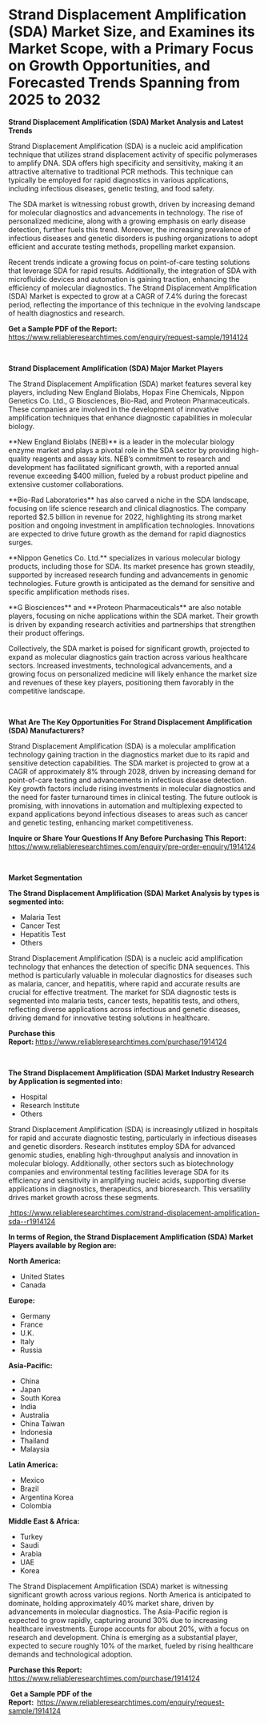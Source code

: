 <p><h1>Strand Displacement Amplification (SDA) Market Size, and Examines its Market Scope, with a Primary Focus on Growth Opportunities, and Forecasted Trends Spanning from 2025 to 2032</h1></p><p><strong>Strand Displacement Amplification (SDA) Market Analysis and Latest Trends</strong></p>
<p><p>Strand Displacement Amplification (SDA) is a nucleic acid amplification technique that utilizes strand displacement activity of specific polymerases to amplify DNA. SDA offers high specificity and sensitivity, making it an attractive alternative to traditional PCR methods. This technique can typically be employed for rapid diagnostics in various applications, including infectious diseases, genetic testing, and food safety.</p><p>The SDA market is witnessing robust growth, driven by increasing demand for molecular diagnostics and advancements in technology. The rise of personalized medicine, along with a growing emphasis on early disease detection, further fuels this trend. Moreover, the increasing prevalence of infectious diseases and genetic disorders is pushing organizations to adopt efficient and accurate testing methods, propelling market expansion.</p><p>Recent trends indicate a growing focus on point-of-care testing solutions that leverage SDA for rapid results. Additionally, the integration of SDA with microfluidic devices and automation is gaining traction, enhancing the efficiency of molecular diagnostics. The Strand Displacement Amplification (SDA) Market is expected to grow at a CAGR of 7.4% during the forecast period, reflecting the importance of this technique in the evolving landscape of health diagnostics and research.</p></p>
<p><strong>Get a Sample PDF of the Report:&nbsp;</strong> <a href="https://www.reliableresearchtimes.com/enquiry/request-sample/1914124?utm_campaign=2233&utm_medium=2&utm_source=Github&utm_content=ia&utm_term=13042025&utm_id=strand-displacement-amplification-sda">https://www.reliableresearchtimes.com/enquiry/request-sample/1914124</a></p>
<p>&nbsp;</p>
<p><strong>Strand Displacement Amplification (SDA) Major Market Players</strong></p>
<p><p>The Strand Displacement Amplification (SDA) market features several key players, including New England Biolabs, Hopax Fine Chemicals, Nippon Genetics Co. Ltd., G Biosciences, Bio-Rad, and Proteon Pharmaceuticals. These companies are involved in the development of innovative amplification techniques that enhance diagnostic capabilities in molecular biology.</p><p>**New England Biolabs (NEB)** is a leader in the molecular biology enzyme market and plays a pivotal role in the SDA sector by providing high-quality reagents and assay kits. NEB’s commitment to research and development has facilitated significant growth, with a reported annual revenue exceeding $400 million, fueled by a robust product pipeline and extensive customer collaborations.</p><p>**Bio-Rad Laboratories** has also carved a niche in the SDA landscape, focusing on life science research and clinical diagnostics. The company reported $2.5 billion in revenue for 2022, highlighting its strong market position and ongoing investment in amplification technologies. Innovations are expected to drive future growth as the demand for rapid diagnostics surges.</p><p>**Nippon Genetics Co. Ltd.** specializes in various molecular biology products, including those for SDA. Its market presence has grown steadily, supported by increased research funding and advancements in genomic technologies. Future growth is anticipated as the demand for sensitive and specific amplification methods rises.</p><p>**G Biosciences** and **Proteon Pharmaceuticals** are also notable players, focusing on niche applications within the SDA market. Their growth is driven by expanding research activities and partnerships that strengthen their product offerings.</p><p>Collectively, the SDA market is poised for significant growth, projected to expand as molecular diagnostics gain traction across various healthcare sectors. Increased investments, technological advancements, and a growing focus on personalized medicine will likely enhance the market size and revenues of these key players, positioning them favorably in the competitive landscape.</p></p>
<p>&nbsp;</p>
<p><strong>What Are The Key Opportunities For Strand Displacement Amplification (SDA) Manufacturers?</strong></p>
<p><p>Strand Displacement Amplification (SDA) is a molecular amplification technology gaining traction in the diagnostics market due to its rapid and sensitive detection capabilities. The SDA market is projected to grow at a CAGR of approximately 8% through 2028, driven by increasing demand for point-of-care testing and advancements in infectious disease detection. Key growth factors include rising investments in molecular diagnostics and the need for faster turnaround times in clinical testing. The future outlook is promising, with innovations in automation and multiplexing expected to expand applications beyond infectious diseases to areas such as cancer and genetic testing, enhancing market competitiveness.</p></p>
<p><strong>Inquire or Share Your Questions If Any Before Purchasing This Report:</strong> <a href="https://www.reliableresearchtimes.com/enquiry/pre-order-enquiry/1914124?utm_campaign=2233&utm_medium=2&utm_source=Github&utm_content=ia&utm_term=13042025&utm_id=strand-displacement-amplification-sda">https://www.reliableresearchtimes.com/enquiry/pre-order-enquiry/1914124</a></p>
<p>&nbsp;</p>
<p><strong>Market Segmentation</strong></p>
<p><strong>The Strand Displacement Amplification (SDA) Market Analysis by types is segmented into:</strong></p>
<p><ul><li>Malaria Test</li><li>Cancer Test</li><li>Hepatitis Test</li><li>Others</li></ul></p>
<p><p>Strand Displacement Amplification (SDA) is a nucleic acid amplification technology that enhances the detection of specific DNA sequences. This method is particularly valuable in molecular diagnostics for diseases such as malaria, cancer, and hepatitis, where rapid and accurate results are crucial for effective treatment. The market for SDA diagnostic tests is segmented into malaria tests, cancer tests, hepatitis tests, and others, reflecting diverse applications across infectious and genetic diseases, driving demand for innovative testing solutions in healthcare.</p></p>
<p><strong>Purchase this Report:&nbsp;</strong><a href="https://www.reliableresearchtimes.com/purchase/1914124?utm_campaign=2233&utm_medium=2&utm_source=Github&utm_content=ia&utm_term=13042025&utm_id=strand-displacement-amplification-sda">https://www.reliableresearchtimes.com/purchase/1914124</a></p>
<p>&nbsp;</p>
<p><strong>The Strand Displacement Amplification (SDA) Market Industry Research by Application is segmented into:</strong></p>
<p><ul><li>Hospital</li><li>Research Institute</li><li>Others</li></ul></p>
<p><p>Strand Displacement Amplification (SDA) is increasingly utilized in hospitals for rapid and accurate diagnostic testing, particularly in infectious diseases and genetic disorders. Research institutes employ SDA for advanced genomic studies, enabling high-throughput analysis and innovation in molecular biology. Additionally, other sectors such as biotechnology companies and environmental testing facilities leverage SDA for its efficiency and sensitivity in amplifying nucleic acids, supporting diverse applications in diagnostics, therapeutics, and bioresearch. This versatility drives market growth across these segments.</p></p>
<p><a href="https://www.reliableresearchtimes.com/strand-displacement-amplification-sda--r1914124?utm_campaign=2233&utm_medium=2&utm_source=Github&utm_content=ia&utm_term=13042025&utm_id=strand-displacement-amplification-sda">&nbsp;https://www.reliableresearchtimes.com/strand-displacement-amplification-sda--r1914124</a></p>
<p><strong>In terms of Region, the Strand Displacement Amplification (SDA) Market Players available by Region are:</strong></p>
<p>
    <p> <strong> North America: </strong>
        <ul>
            <li>United States</li>
            <li>Canada</li>
        </ul>
        </p> 
    <p> <strong> Europe: </strong>
        <ul>
            <li>Germany</li>
            <li>France</li>
            <li>U.K.</li>
            <li>Italy</li>
            <li>Russia</li>
        </ul>
        </p> 
    <p> <strong> Asia-Pacific: </strong>
        <ul>
            <li>China</li>
            <li>Japan</li>
            <li>South Korea</li>
            <li>India</li>
            <li>Australia</li>
            <li>China Taiwan</li>
            <li>Indonesia</li>
            <li>Thailand</li>
            <li>Malaysia</li>
        </ul>
        </p> 
    <p> <strong> Latin America: </strong>
        <ul>
            <li>Mexico</li>
            <li>Brazil</li>
            <li>Argentina Korea</li>
            <li>Colombia</li>
        </ul>
        </p> 
    <p> <strong> Middle East & Africa: </strong>
        <ul>
            <li>Turkey</li>
            <li>Saudi</li>
            <li>Arabia</li>
            <li>UAE</li>
            <li>Korea</li>
        </ul>
    </p>
    </p>
<p><p>The Strand Displacement Amplification (SDA) market is witnessing significant growth across various regions. North America is anticipated to dominate, holding approximately 40% market share, driven by advancements in molecular diagnostics. The Asia-Pacific region is expected to grow rapidly, capturing around 30% due to increasing healthcare investments. Europe accounts for about 20%, with a focus on research and development. China is emerging as a substantial player, expected to secure roughly 10% of the market, fueled by rising healthcare demands and technological adoption.</p></p>
<p><strong>Purchase this Report: </strong><a href="https://www.reliableresearchtimes.com/purchase/1914124?utm_campaign=2233&utm_medium=2&utm_source=Github&utm_content=ia&utm_term=13042025&utm_id=strand-displacement-amplification-sda">https://www.reliableresearchtimes.com/purchase/1914124</a></p>
<p>&nbsp;<strong>Get a Sample PDF of the Report:&nbsp;&nbsp;</strong><a href="https://www.reliableresearchtimes.com/enquiry/request-sample/1914124?utm_campaign=2233&utm_medium=2&utm_source=Github&utm_content=ia&utm_term=13042025&utm_id=strand-displacement-amplification-sda">https://www.reliableresearchtimes.com/enquiry/request-sample/1914124</a></p>
<p><strong></strong></p>
<p><p></p><p></p><p></p></p>